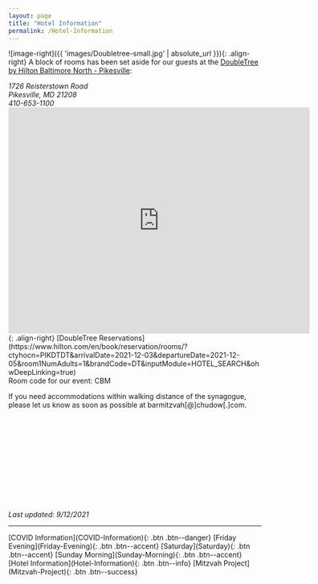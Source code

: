 ```yaml
---
layout: page
title: "Hotel Information"
permalink: /Hotel-Information
---
```

![image-right]({{ 'images/Doubletree-small.jpg' | absolute_url }}){: .align-right}
A block of rooms has been set aside for our guests at the [DoubleTree by Hilton Baltimore North - Pikesville](https://doubletree3.hilton.com/en/hotels/maryland/doubletree-by-hilton-hotel-baltimore-north-pikesville-PIKDTDT/index.html):

<address>
1726 Reisterstown Road <br /> Pikesville, MD 21208 <br /> 410-653-1100</address> 
<iframe src="https://www.google.com/maps/embed?pb=!1m18!1m12!1m3!1d3083.8337000699726!2d-76.73506604855919!3d39.38264077939816!2m3!1f0!2f0!3f0!3m2!1i1024!2i768!4f13.1!3m3!1m2!1s0x89c819fff9cb969b%3A0xf28af64b84a5bd2a!2sDoubleTree%20by%20Hilton%20Hotel%20Baltimore%20North%20-%20Pikesville!5e0!3m2!1sen!2sus!4v1631471431118!5m2!1sen!2sus" width="600" height="450" style="border:0;" allowfullscreen="" loading="lazy"></iframe>{: .align-right}
[DoubleTree Reservations](https://www.hilton.com/en/book/reservation/rooms/?ctyhocn=PIKDTDT&arrivalDate=2021-12-03&departureDate=2021-12-05&room1NumAdults=1&brandCode=DT&inputModule=HOTEL_SEARCH&ohwDeepLinking=true) <br /> 
Room code for our event: CBM

If you need accommodations within walking distance of the synagogue, please let us know as soon as possible at barmitzvah[@]chudow[.]com.

<br /> <br /> <br /> <br /> <br /> <br /> <br /> <br /> <br /> <br /> <br /> 
*Last updated: 9/12/2021*

<hr />
[COVID Information](COVID-Information){: .btn .btn--danger}
[Friday Evening](Friday-Evening){: .btn .btn--accent} 
[Saturday](Saturday){: .btn .btn--accent}
[Sunday Morning](Sunday-Morning){: .btn .btn--accent} 
[Hotel Information](Hotel-Information){: .btn .btn--info}
[Mitzvah Project](Mitzvah-Project){: .btn .btn--success}
